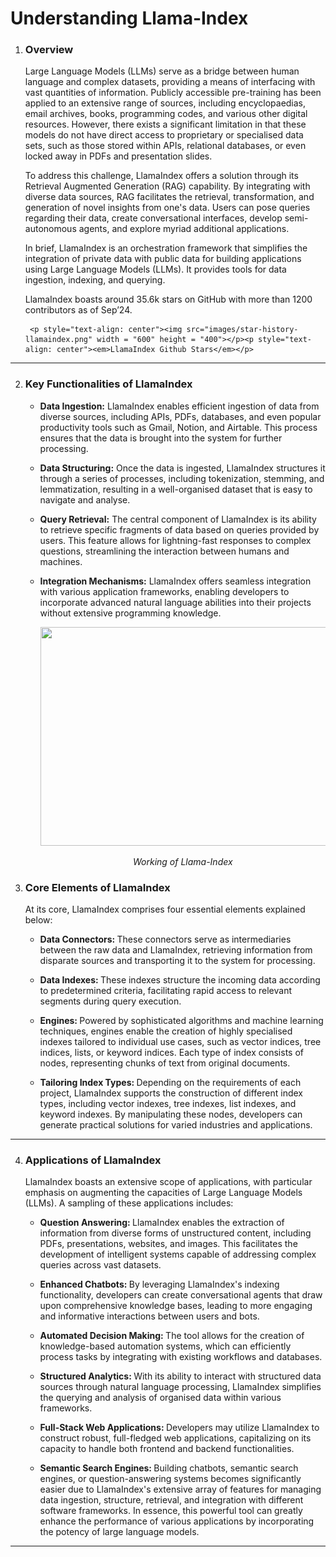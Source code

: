 Understanding Llama-Index
=========================

1. ### Overview 

    Large Language Models (LLMs) serve as a bridge between human language and complex datasets, providing a means of interfacing with vast quantities of information. Publicly accessible pre-training has been applied to an extensive range of sources, including encyclopaedias, email archives, books, programming codes, and various other digital resources. However, there exists a significant limitation in that these models do not have direct access to proprietary or specialised data sets, such as those stored within APIs, relational databases, or even locked away in PDFs and presentation slides.

    To address this challenge, LlamaIndex offers a solution through its Retrieval Augmented Generation (RAG) capability. By integrating with diverse data sources, RAG facilitates the retrieval, transformation, and generation of novel insights from one's data. Users can pose queries regarding their data, create conversational interfaces, develop semi-autonomous agents, and explore myriad additional applications. 

    In brief, LlamaIndex is an orchestration framework that simplifies the integration of private data with public data for building applications using Large Language Models (LLMs). It provides tools for data ingestion, indexing, and querying. 

    LlamaIndex boasts around 35.6k stars on GitHub with more than 1200 contributors as of Sep’24. 

        <p style="text-align: center"><img src="images/star-history-llamaindex.png" width = "600" height = "400"></p><p style="text-align: center"><em>LlamaIndex Github Stars</em></p>

---

2. ### Key Functionalities of LlamaIndex

    - <b> Data Ingestion:</b> LlamaIndex enables efficient ingestion of data from diverse sources, including APIs, PDFs, databases, and even popular productivity tools such as Gmail, Notion, and Airtable. This process ensures that the data is brought into the system for further processing.

    - <b> Data Structuring:</b> Once the data is ingested, LlamaIndex structures it through a series of processes, including tokenization, stemming, and lemmatization, resulting in a well-organised dataset that is easy to navigate and analyse.

    - <b> Query Retrieval:</b> The central component of LlamaIndex is its ability to retrieve specific fragments of data based on queries provided by users. This feature allows for lightning-fast responses to complex questions, streamlining the interaction between humans and machines.

    - <b> Integration Mechanisms:</b> LlamaIndex offers seamless integration with various application frameworks, enabling developers to incorporate advanced natural language abilities into their projects without extensive programming knowledge.


        <p style="text-align: center"><img src="images/working_of_llama_index.gif" width = "650" height = "350"></p><p style="text-align: center"><em>Working of Llama-Index</em></p>

3. ### Core Elements of LlamaIndex

    At its core, LlamaIndex comprises four essential elements explained below: 

    - <b> Data Connectors: </b> These connectors serve as intermediaries between the raw data and LlamaIndex, retrieving information from disparate sources and transporting it to the system for processing.

    - <b> Data Indexes: </b> These indexes structure the incoming data according to predetermined criteria, facilitating rapid access to relevant segments during query execution.

    - <b> Engines: </b> Powered by sophisticated algorithms and machine learning techniques, engines enable the creation of highly specialised indexes tailored to individual use cases, such as vector indices, tree indices, lists, or keyword indices. Each type of index consists of nodes, representing chunks of text from original documents.

    - <b> Tailoring Index Types: </b> Depending on the requirements of each project, LlamaIndex supports the construction of different index types, including vector indexes, tree indexes, list indexes, and keyword indexes. By manipulating these nodes, developers can generate practical solutions for varied industries and applications.

---

4. ### Applications of LlamaIndex

    LlamaIndex boasts an extensive scope of applications, with particular emphasis on augmenting the capacities of Large Language Models (LLMs). A sampling of these applications includes:

    - <b> Question Answering: </b> LlamaIndex enables the extraction of information from diverse forms of unstructured content, including PDFs, presentations, websites, and images. This facilitates the development of intelligent systems capable of addressing complex queries across vast datasets.

    - <b> Enhanced Chatbots: </b> By leveraging LlamaIndex's indexing functionality, developers can create conversational agents that draw upon comprehensive knowledge bases, leading to more engaging and informative interactions between users and bots.

    - <b> Automated Decision Making: </b> The tool allows for the creation of knowledge-based automation systems, which can efficiently process tasks by integrating with existing workflows and databases.

    - <b> Structured Analytics: </b> With its ability to interact with structured data sources through natural language processing, LlamaIndex simplifies the querying and analysis of organised data within various frameworks.

    - <b> Full-Stack Web Applications: </b> Developers may utilize LlamaIndex to construct robust, full-fledged web applications, capitalizing on its capacity to handle both frontend and backend functionalities.

    - <b> Semantic Search Engines: </b> Building chatbots, semantic search engines, or question-answering systems becomes significantly easier due to LlamaIndex's extensive array of features for managing data ingestion, structure, retrieval, and integration with different software frameworks. In essence, this powerful tool can greatly enhance the performance of various applications by incorporating the potency of large language models.

---
